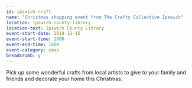 ```yaml
---
id: ipswich-craft
name: "Christmas shopping event from The Crafty Collective Ipswich"
location: ipswich-county-library
location-text: Ipswich County Library
event-start-date: 2018-12-15
event-start-time: 1000
event-end-time: 1600
event-category: xmas
breadcrumb: y
---
```


Pick up some wonderful crafts from local artists to give to your family and friends and decorate your home this Christmas.
